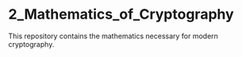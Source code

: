 # 2_Mathematics_of_Cryptography
This repository contains the mathematics necessary for modern cryptography.
